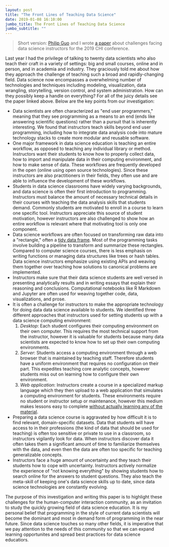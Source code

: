 ```yaml
---
layout: post
title: "The Front Lines of Teaching Data Science"
date: 2019-01-08 16:10:00
jumbo_title: The Front Lines of Teaching Data Science
jumbo_subtitle: ""
---
```


> Short version: [Philip Guo](https://twitter.com/pgbovine) and I wrote 
[a paper](https://seankross.com/chi-2019/) about challenges facing data 
science instructors for the 2019 CHI conference.

Last year I had the privilege of talking to twenty data scientists who also
teach their craft in a variety of settings: big and small courses, online
and in person, and in academia and industry. They graciously told me
about how they approach the challenge of teaching such a broad and 
rapidly-changing field. Data science now encompasses a overwhelming number of 
technologies and techniques including modeling, visualization, data wrangling, 
storytelling, version control, and system administration.
How can they possibly keep a handle on everything? For all of the juicy details
see the paper linked above. Below are the key points from our investigation:

- Data scientists are often characterized as "end user programmers," meaning
that they see programming as a means to an end (ends like answering scientific
questions) rather than a pursuit that is inherently interesting. We found that
instructors teach skills beyond end user programming, including how to integrate
data analysis code into mature technology stacks to create more modular and
reusable software.
- One major framework in data science education is teaching an entire workflow,
as opposed to teaching any individual library or method. Instructors want their
students to know how to properly collect data, how to import and
manipulate data in their computing environment, and how to make sense of data. These
workflows are frequently developed in the open (online using open source
technologies). Since these instructors are also practitioners in their fields,
they often use and are able to influence the development of these workflows.
- Students in data science classrooms have widely varying backgrounds, and data
science is often their first introduction to programming. Instructors must
balance the amount of necessary technical details in their courses with teaching
the data analysis skills that students demand. Commonly students are motivated
to enroll in a course to learn one specific tool. Instructors appreciate this
source of student motivation, however instructors are also challenged to show
how an entire workflow is relevant where that motivating tool is only
one component.
- Data science workflows are often focused on transforming raw data into a
"rectangle," often a [tidy data frame](http://vita.had.co.nz/papers/tidy-data.html).
Most of the programming tasks involve building a pipeline to transform and
summarize these rectangles. Compared to computer science courses, there is less
emphasis on writing functions or managing data structures like trees or hash
tables. Data science instructors emphasize using existing APIs and weaving them
together over teaching how solutions to canonical problems are implemented.
- Instructors make sure that their data science students are well versed in
presenting analytically results and in writing essays that explain their reasoning
and conclusions. Computational notebooks like R Markdown and Jupyter are often
used for weaving together code, data, visualizations, and prose.
- It is often a challenge for instructors to make the appropriate
technology for doing data data science available to students. We identified three 
different approaches that instructors used for setting students up with a data
science computing environment:
    1. *Desktop*: Each student configures their computing environment on their
    own computer. This requires the most technical support from the instructor,
    however it is valuable for students because many data scientists are 
    expected to know how to set up their own computing environments.
    2. *Server*: Students access a computing environment through a web browser
    that is maintained by teaching staff. Therefore students have a uniform 
    environment that requires no configuration on their part. This expedites 
    teaching core analytic concepts, however students miss out on learning how
    to configure their own environment.
    3. *Web application*: Instructors create a course in a specialized markup
    language which they then upload to a web application that simulates a
    computing environment for students. These environments require no student or
    instructor setup or maintenance, however this medium makes lessons easy to
    complete [without actually learning any of the material](https://youtu.be/P-mAGIE52yY?t=1610).
- Preparing a data science course is aggravated by how difficult it is to find
relevant, domain-specific datasets. Data that students will have access to in
their professions (the kind of data that should be used for teaching) is often 
too sensitive or private to use in a classroom, so
instructors vigilantly look for data. When instructors discover data it often
takes them a significant amount of time to familiarize themselves with the data,
and even then the data are often too specific for teaching generalizable
concepts.
- Instructors face a huge amount of uncertainty and they teach their students
how to cope with uncertainty. Instructors actively normalize the experience of
"not knowing everything" by showing students how to search online for the
answers to student questions. They also teach the meta-skill of keeping one's
data science skills up to date, since data science technologies are
constantly evolving.

The purpose of this investigation and writing this paper is to highlight these
challenges for the human-computer interaction community, as an invitation to
study the quickly growing field of data science education. It is my personal 
belief that programming in the style of current data scientists will become the
dominant and most in demand form of programming in the near future. Since data
science touches so many other fields, it is imperative that we pay attention
to the needs of this community so that we can expand learning
opportunites and spread best practices for data science educatiors.
